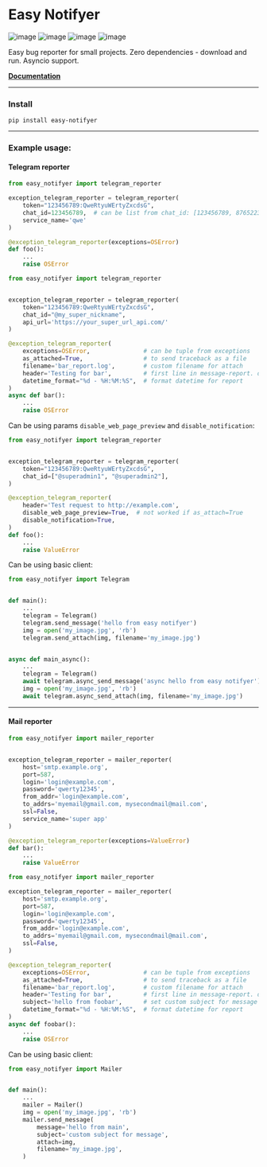 Easy Notifyer
========

![image](https://img.shields.io/pypi/v/easy_notifyer?color=yellowgreen)
![image](https://img.shields.io/github/languages/code-size/strpc/easy_notifyer)
![image](https://img.shields.io/badge/Python-3.7%2B-success)
![image](https://img.shields.io/github/license/strpc/easy_notifyer?color=informational)


Easy bug reporter for small projects. Zero dependencies - download and run. Asyncio support.

**[Documentation](./docs/)**

----

### Install
`pip install easy-notifyer`

----

### Example usage:
#### Telegram reporter
```python
from easy_notifyer import telegram_reporter

exception_telegram_reporter = telegram_reporter(
    token="123456789:QweRtyuWErtyZxcdsG",
    chat_id=123456789,  # can be list from chat_id: [123456789, 876522345], or @username
    service_name='qwe'
)

@exception_telegram_reporter(exceptions=OSError)
def foo():
    ...
    raise OSError
```


```python
from easy_notifyer import telegram_reporter


exception_telegram_reporter = telegram_reporter(
    token="123456789:QweRtyuWErtyZxcdsG",
    chat_id="@my_super_nickname",
    api_url='https://your_super_url_api.com/'
)

@exception_telegram_reporter(
    exceptions=OSError,               # can be tuple from exceptions
    as_attached=True,                 # to send traceback as a file
    filename='bar_report.log',        # custom filename for attach
    header='Testing for bar',         # first line in message-report. default: "Your program has crashed ☠️"
    datetime_format="%d - %H:%M:%S",  # format datetime for report
)
async def bar():
    ...
    raise OSError
```


Can be using params `disable_web_page_preview` and `disable_notification`:
```python
from easy_notifyer import telegram_reporter


exception_telegram_reporter = telegram_reporter(
    token="123456789:QweRtyuWErtyZxcdsG",
    chat_id=["@superadmin1", "@superadmin2"],
)

@exception_telegram_reporter(
    header='Test request to http://example.com',
    disable_web_page_preview=True,  # not worked if as_attach=True
    disable_notification=True,
)
def foo():
    ...
    raise ValueError
```

Can be using basic client:
```python
from easy_notifyer import Telegram


def main():
    ...
    telegram = Telegram()
    telegram.send_message('hello from easy notifyer')
    img = open('my_image.jpg', 'rb')
    telegram.send_attach(img, filename='my_image.jpg')


async def main_async():
    ...
    telegram = Telegram()
    await telegram.async_send_message('async hello from easy notifyer')
    img = open('my_image.jpg', 'rb')
    await telegram.async_send_attach(img, filename='my_image.jpg')

```

----


#### Mail reporter
```python
from easy_notifyer import mailer_reporter


exception_telegram_reporter = mailer_reporter(
    host='smtp.example.org',
    port=587,
    login='login@example.com',
    password='qwerty12345',
    from_addr='login@example.com',
    to_addrs='myemail@gmail.com, mysecondmail@mail.com',
    ssl=False,
    service_name='super app'
)

@exception_telegram_reporter(exceptions=ValueError)
def bar():
    ...
    raise ValueError
```


```python
from easy_notifyer import mailer_reporter

exception_telegram_reporter = mailer_reporter(
    host='smtp.example.org',
    port=587,
    login='login@example.com',
    password='qwerty12345',
    from_addr='login@example.com',
    to_addrs='myemail@gmail.com, mysecondmail@mail.com',
    ssl=False,
)

@exception_telegram_reporter(
    exceptions=OSError,               # can be tuple from exceptions
    as_attached=True,                 # to send traceback as a file
    filename='bar_report.log',        # custom filename for attach
    header='Testing for bar',         # first line in message-report. default: "Your program has crashed ☠️"
    subject='hello from foobar',      # set custom subject for message
    datetime_format="%d - %H:%M:%S",  # format datetime for report
)
async def foobar():
    ...
    raise OSError
```

Can be using basic client:
```python
from easy_notifyer import Mailer


def main():
    ...
    mailer = Mailer()
    img = open('my_image.jpg', 'rb')
    mailer.send_message(
        message='hello from main',
        subject='custom subject for message',
        attach=img,
        filename='my_image.jpg',
    )

```
